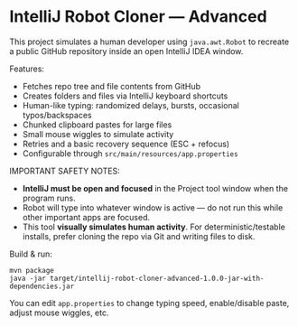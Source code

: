 # IntelliJ Robot Cloner — Advanced

This project simulates a human developer using `java.awt.Robot` to recreate a public GitHub repository inside an open IntelliJ IDEA window.

Features:
- Fetches repo tree and file contents from GitHub
- Creates folders and files via IntelliJ keyboard shortcuts
- Human-like typing: randomized delays, bursts, occasional typos/backspaces
- Chunked clipboard pastes for large files
- Small mouse wiggles to simulate activity
- Retries and a basic recovery sequence (ESC + refocus)
- Configurable through `src/main/resources/app.properties`

IMPORTANT SAFETY NOTES:
- **IntelliJ must be open and focused** in the Project tool window when the program runs.
- Robot will type into whatever window is active — do not run this while other important apps are focused.
- This tool **visually simulates human activity**. For deterministic/testable installs, prefer cloning the repo via Git and writing files to disk.

Build & run:
```
mvn package
java -jar target/intellij-robot-cloner-advanced-1.0.0-jar-with-dependencies.jar
```

You can edit `app.properties` to change typing speed, enable/disable paste, adjust mouse wiggles, etc.
